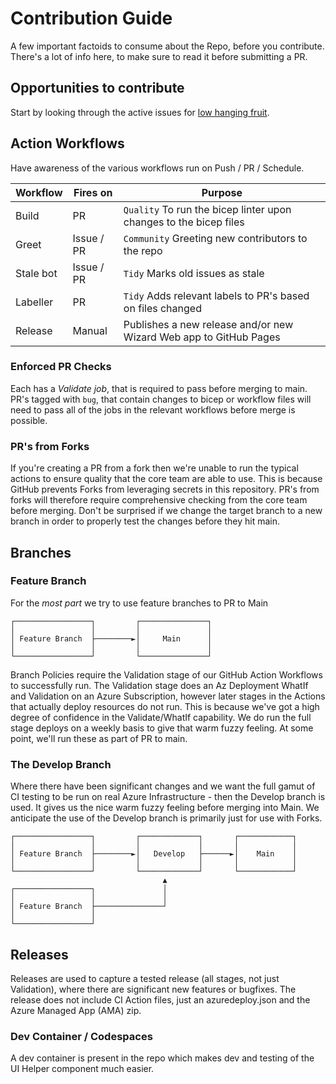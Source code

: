 # Contribution Guide

A few important factoids to consume about the Repo, before you contribute. There's a lot of info here, to make sure to read it before submitting a PR.

## Opportunities to contribute

Start by looking through the active issues for [low hanging fruit](https://github.com/danielscholl/managed-platform/issues?q=is%3Aissue+is%3Aopen+label%3A%22good+first+issue%22).


## Action Workflows

Have awareness of the various workflows run on Push / PR / Schedule.

| Workflow    | Fires on  | Purpose  |
|-------------|-----------|----------|
| Build | PR  | `Quality` To run the bicep linter upon changes to the bicep files  |
| Greet       | Issue / PR | `Community` Greeting new contributors to the repo |
| Stale bot   | Issue / PR | `Tidy` Marks old issues as stale |
| Labeller    | PR | `Tidy` Adds relevant labels to PR's based on files changed |
| Release     | Manual | Publishes a new release and/or new Wizard Web app to GitHub Pages |


### Enforced PR Checks

Each has a *Validate job*, that is required to pass before merging to main. PR's tagged with `bug`, that contain changes to bicep or workflow files will need to pass all of the jobs in the relevant workflows before merge is possible.

### PR's from Forks

If you're creating a PR from a fork then we're unable to run the typical actions to ensure quality that the core team are able to use. This is because GitHub prevents Forks from leveraging secrets in this repository. PR's from forks will therefore require comprehensive checking from the core team before merging. Don't be surprised if we change the target branch to a new branch in order to properly test the changes before they hit main.


## Branches

### Feature Branch

For the *most part* we try to use feature branches to PR to Main

```text
┌─────────────────┐         ┌───────────────┐
│                 │         │               │
│ Feature Branch  ├────────►│     Main      │
│                 │         │               │
└─────────────────┘         └───────────────┘

```

Branch Policies require the Validation stage of our GitHub Action Workflows to successfully run. The Validation stage does an Az Deployment WhatIf and Validation on an Azure Subscription, however later stages in the Actions that actually deploy resources do not run. This is because we've got a high degree of confidence in the Validate/WhatIf capability. We do run the full stage deploys on a weekly basis to give that warm fuzzy feeling. At some point, we'll run these as part of PR to main.

### The Develop Branch

Where there have been significant changes and we want the full gamut of CI testing to be run on real Azure Infrastructure - then the Develop branch is used.
It gives us the nice warm fuzzy feeling before merging into Main.
We anticipate the use of the Develop branch is primarily just for use with Forks.

```text
┌─────────────────┐         ┌─────────────┐       ┌────────────┐
│                 │         │             │       │            │
│ Feature Branch  ├────────►│   Develop   ├──────►│    Main    │
│                 │         │             │       │            │
└─────────────────┘         └─────────────┘       └────────────┘
                                  ▲
┌─────────────────┐               │
│                 │               │
│ Feature Branch  ├───────────────┘
│                 │
└─────────────────┘

```

## Releases

Releases are used to capture a tested release (all stages, not just Validation), where there are significant new features or bugfixes. The release does not include CI Action files, just an azuredeploy.json and the Azure Managed App (AMA) zip.


### Dev Container / Codespaces

A dev container is present in the repo which makes dev and testing of the UI Helper component much easier.